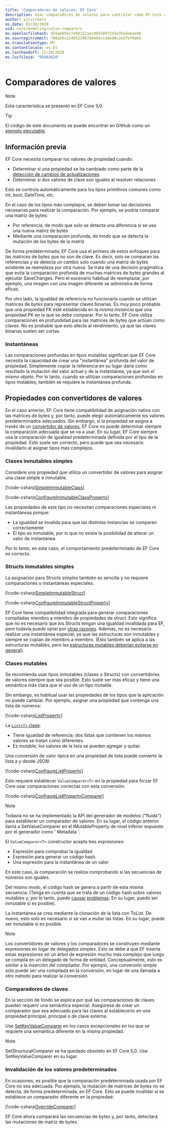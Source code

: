 ```yaml
---
title: 'Comparadores de valores: EF Core'
description: Usar comparadores de valores para controlar cómo EF Core compara los valores de propiedad
author: ajcvickers
ms.date: 03/20/2020
uid: core/modeling/value-comparers
ms.openlocfilehash: d59ab093c7e9d251aac80420972d3e35edabae0b
ms.sourcegitcommit: 788a56c2248523967b846bcca0e98c2ed7ef0d6b
ms.translationtype: MT
ms.contentlocale: es-ES
ms.lasthandoff: 11/20/2020
ms.locfileid: "95003619"
---
```

# <a name="value-comparers"></a>Comparadores de valores

> [!NOTE]  
> Esta característica se presentó en EF Core 3,0.

> [!TIP]  
> El código de este documento se puede encontrar en GitHub como un [ejemplo ejecutable](https://github.com/dotnet/EntityFramework.Docs/tree/master/samples/core/Modeling/ValueConversions/).

## <a name="background"></a>Información previa

EF Core necesita comparar los valores de propiedad cuando:

* Determinar si una propiedad se ha cambiado como parte de la [detección de cambios de actualizaciones](xref:core/saving/basic)
* Determinar si dos valores de clave son iguales al resolver relaciones

Esto se controla automáticamente para los tipos primitivos comunes como int, bool, DateTime, etc.

En el caso de los tipos más complejos, se deben tomar las decisiones necesarias para realizar la comparación.
Por ejemplo, se podría comparar una matriz de bytes:

* Por referencia, de modo que solo se detecta una diferencia si se usa una nueva matriz de bytes
* Mediante una comparación profunda, de modo que se detecta la mutación de los bytes de la matriz

De forma predeterminada, EF Core usa el primero de estos enfoques para las matrices de bytes que no son de clave.
Es decir, solo se comparan las referencias y se detecta un cambio solo cuando una matriz de bytes existente se reemplaza por otra nueva.
Se trata de una decisión pragmática que evita la comparación profunda de muchas matrices de bytes grandes al ejecutar SaveChanges.
Pero el escenario habitual de reemplazar, por ejemplo, una imagen con una imagen diferente se administra de forma eficaz.

Por otro lado, la igualdad de referencia no funcionaría cuando se utilizan matrices de bytes para representar claves binarias.
Es muy poco probable que una propiedad FK esté establecida en la _misma instancia_ que una propiedad PK en la que se debe comparar.
Por lo tanto, EF Core utiliza comparaciones en profundidad para las matrices de bytes que actúan como claves.
No es probable que esto afecte al rendimiento, ya que las claves binarias suelen ser cortas.

### <a name="snapshots"></a>Instantáneas

Las comparaciones profundas en tipos mutables significan que EF Core necesita la capacidad de crear una "instantánea" profunda del valor de propiedad.
Simplemente copiar la referencia en su lugar daría como resultado la mutación del valor actual y de la instantánea, ya que son _el mismo objeto_.
Por lo tanto, cuando se utilizan comparaciones profundas en tipos mutables, también se requiere la instantánea profunda.

## <a name="properties-with-value-converters"></a>Propiedades con convertidores de valores

En el caso anterior, EF Core tiene compatibilidad de asignación nativa con las matrices de bytes y, por tanto, puede elegir automáticamente los valores predeterminados adecuados.
Sin embargo, si la propiedad se asigna a través de un [convertidor de valores](xref:core/modeling/value-conversions), EF Core no puede determinar siempre la comparación adecuada que se va a usar.
En su lugar, EF Core siempre usa la comparación de igualdad predeterminada definida por el tipo de la propiedad.
Esto suele ser correcto, pero puede que sea necesario invalidarlo al asignar tipos más complejos.

### <a name="simple-immutable-classes"></a>Clases inmutables simples

Considere una propiedad que utiliza un convertidor de valores para asignar una clase simple e inmutable.

[!code-csharp[SimpleImmutableClass](../../../samples/core/Modeling/ValueConversions/MappingImmutableClassProperty.cs?name=SimpleImmutableClass)]

[!code-csharp[ConfigureImmutableClassProperty](../../../samples/core/Modeling/ValueConversions/MappingImmutableClassProperty.cs?name=ConfigureImmutableClassProperty)]

Las propiedades de este tipo no necesitan comparaciones especiales ni instantáneas porque:

* La igualdad se invalida para que las distintas instancias se comparen correctamente
* El tipo es inmutable, por lo que no existe la posibilidad de alterar un valor de instantánea

Por lo tanto, en este caso, el comportamiento predeterminado de EF Core es correcto.

### <a name="simple-immutable-structs"></a>Structs inmutables simples

La asignación para Structs simples también es sencilla y no requiere comparaciones o instantáneas especiales.

[!code-csharp[SimpleImmutableStruct](../../../samples/core/Modeling/ValueConversions/MappingImmutableStructProperty.cs?name=SimpleImmutableStruct)]

[!code-csharp[ConfigureImmutableStructProperty](../../../samples/core/Modeling/ValueConversions/MappingImmutableStructProperty.cs?name=ConfigureImmutableStructProperty)]

EF Core tiene compatibilidad integrada para generar comparaciones compiladas miembro a miembro de propiedades de struct.
Esto significa que no es necesario que los Structs tengan una igualdad invalidada para EF, pero todavía puede optar por [otras razones](/dotnet/csharp/programming-guide/statements-expressions-operators/how-to-define-value-equality-for-a-type).
Además, no es necesario realizar una instantánea especial, ya que las estructuras son inmutables y siempre se copian de miembro a miembro.
(Esto también se aplica a las estructuras mutables, pero las [estructuras mutables deberían evitarse en general](/dotnet/csharp/write-safe-efficient-code)).

### <a name="mutable-classes"></a>Clases mutables

Se recomienda usar tipos inmutables (clases o Structs) con convertidores de valores siempre que sea posible.
Esto suele ser más eficaz y tiene una semántica más clara que el uso de un tipo mutable.

Sin embargo, es habitual usar las propiedades de los tipos que la aplicación no puede cambiar.
Por ejemplo, asignar una propiedad que contenga una lista de números:

[!code-csharp[ListProperty](../../../samples/core/Modeling/ValueConversions/MappingListProperty.cs?name=ListProperty)]

La [ `List<T>` clase](/dotnet/api/system.collections.generic.list-1):

* Tiene igualdad de referencia; dos listas que contienen los mismos valores se tratan como diferentes.
* Es mutable; los valores de la lista se pueden agregar y quitar.

Una conversión de valor típica en una propiedad de lista puede convertir la lista a y desde JSON:

[!code-csharp[ConfigureListProperty](../../../samples/core/Modeling/ValueConversions/MappingListProperty.cs?name=ConfigureListProperty)]

Esto requiere establecer `ValueComparer<T>` en la propiedad para forzar EF Core usar comparaciones correctas con esta conversión:

[!code-csharp[ConfigureListPropertyComparer](../../../samples/core/Modeling/ValueConversions/MappingListProperty.cs?name=ConfigureListPropertyComparer)]

> [!NOTE]  
> Todavía no se ha implementado la API del generador de modelos ("fluida") para establecer un comparador de valores.
> En su lugar, el código anterior llama a SetValueComparer en el IMutableProperty de nivel inferior expuesto por el generador como ' Metadata '.

El `ValueComparer<T>` constructor acepta tres expresiones:

* Expresión para comprobar la igualdad
* Expresión para generar un código hash.
* Una expresión para la instantánea de un valor  

En este caso, la comparación se realiza comprobando si las secuencias de números son iguales.

Del mismo modo, el código hash se genera a partir de esta misma secuencia.
(Tenga en cuenta que se trata de un código hash sobre valores mutables y, por lo tanto, puede [causar problemas](https://ericlippert.com/2011/02/28/guidelines-and-rules-for-gethashcode/).
En su lugar, puede ser inmutable si es posible).

La instantánea se crea mediante la clonación de la lista con ToList.
De nuevo, esto solo es necesario si se van a mutar las listas.
En su lugar, puede ser inmutable si es posible.

> [!NOTE]  
> Los convertidores de valores y los comparadores se construyen mediante expresiones en lugar de delegados simples.
> Esto se debe a que EF inserta estas expresiones en un árbol de expresión mucho más complejo que luego se compila en un delegado de forma de entidad.
> Conceptualmente, esto es similar a la inserción del compilador.
> Por ejemplo, una conversión simple solo puede ser una compilada en la conversión, en lugar de una llamada a otro método para realizar la conversión.

### <a name="key-comparers"></a>Comparadores de claves

En la sección de fondo se explica por qué las comparaciones de claves pueden requerir una semántica especial.
Asegúrese de crear un comparador que sea adecuado para las claves al establecerlo en una propiedad principal, principal o de clave externa.

Use [SetKeyValueComparer](/dotnet/api/microsoft.entityframeworkcore.mutablepropertyextensions.setkeyvaluecomparer) en los casos excepcionales en los que se requiere una semántica diferente en la misma propiedad.

> [!NOTE]  
> SetStructuralComparer se ha quedado obsoleto en EF Core 5,0.
> Use SetKeyValueComparer en su lugar.

### <a name="overriding-defaults"></a>Invalidación de los valores predeterminados

En ocasiones, es posible que la comparación predeterminada usada por EF Core no sea adecuada.
Por ejemplo, la mutación de matrices de bytes no se detecta, de forma predeterminada, en EF Core.
Esto se puede invalidar si se establece un comparador diferente en la propiedad:

[!code-csharp[OverrideComparer](../../../samples/core/Modeling/ValueConversions/OverridingByteArrayComparisons.cs?name=OverrideComparer)]

EF Core ahora comparará las secuencias de bytes y, por tanto, detectará las mutaciones de matriz de bytes.
